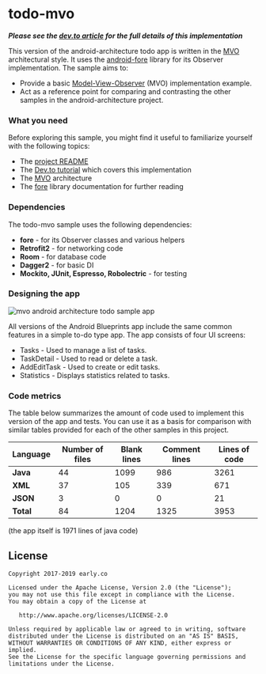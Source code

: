 # todo-mvo


_**Please see the [dev.to article](https://dev.to/erdo/tutorial-android-architecture-blueprints-full-todo-app-mvo-edition-259o) for the full details of this implementation**_

This version of the android-architecture todo app is written in the [MVO](https://erdo.github.io/android-fore/00-architecture.html#shoom) architectural style. It uses the [android-fore](https://erdo.github.io/android-fore/) library for its Observer implementation. The sample aims to:

* Provide a basic [Model-View-Observer](https://erdo.github.io/android-fore/00-architecture.html#shoom) (MVO) implementation example.
* Act as a reference point for comparing and contrasting the other samples in the android-architecture project.


### What you need

Before exploring this sample, you might find it useful to familiarize yourself with the following topics:

* The [project README](https://github.com/googlesamples/android-architecture/tree/master)
* The [Dev.to tutorial](https://dev.to/erdo/tutorial-android-architecture-blueprints-full-todo-app-mvo-edition-259o) which covers this implementation
* The [MVO](https://erdo.github.io/android-fore/00-architecture.html#shoom) architecture
* The [fore](https://erdo.github.io/android-fore/) library documentation for further reading


### Dependencies

The todo-mvo sample uses the following dependencies:

* **fore** - for its Observer classes and various helpers
* **Retrofit2** - for networking code
* **Room** - for database code
* **Dagger2** - for basic DI
* **Mockito, JUnit, Espresso, Robolectric** - for testing


### Designing the app

![mvo android architecture todo sample app](https://thepracticaldev.s3.amazonaws.com/i/vfb6sq68yym50ihvgheo.gif)

All versions of the Android Blueprints app include the same common features in a simple to-do type app. The app consists of four UI screens:
* Tasks - Used to manage a list of tasks.
* TaskDetail - Used to read or delete a task.
* AddEditTask - Used to create or edit tasks.
* Statistics - Displays statistics related to tasks.

### Code metrics

The table below summarizes the amount of code used to implement this version of the app and tests. You can use it as a basis for comparison with similar tables provided for each of the other samples in this project.

| Language      | Number of files | Blank lines | Comment lines | Lines of code |
| ------------- | --------------- | ----------- | ------------- | ------------- |
| **Java**      |               44|         1099|            986|           3261|
| **XML**       |               37|          105|            339|            671|
| **JSON**      |                3|            0|              0|             21|
| **Total**     |               84|         1204|           1325|           3953|

(the app itself is 1971 lines of java code)

## License


    Copyright 2017-2019 early.co

    Licensed under the Apache License, Version 2.0 (the "License");
    you may not use this file except in compliance with the License.
    You may obtain a copy of the License at

       http://www.apache.org/licenses/LICENSE-2.0

    Unless required by applicable law or agreed to in writing, software
    distributed under the License is distributed on an "AS IS" BASIS,
    WITHOUT WARRANTIES OR CONDITIONS OF ANY KIND, either express or implied.
    See the License for the specific language governing permissions and
    limitations under the License.
